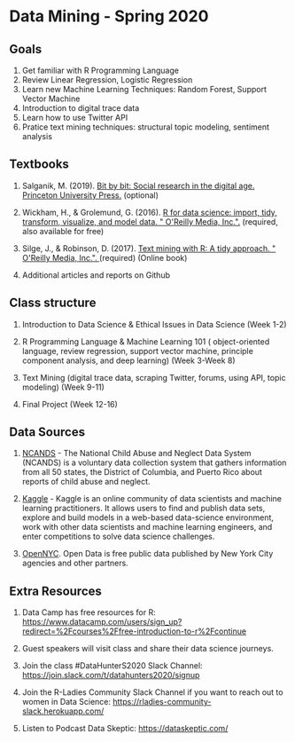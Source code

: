 # Data Mining - Spring 2020

## Goals 

1. Get familiar with R Programming Language 
2. Review Linear Regression, Logistic Regression
3. Learn new Machine Learning Techniques: Random Forest, Support Vector Machine 
4. Introduction to digital trace data 
5. Learn how to use Twitter API 
6. Pratice text mining techniques: structural topic modeling, sentiment analysis 

## Textbooks 

1. Salganik, M. (2019).
[Bit by bit: Social research in the digital age. Princeton University Press.](https://www.amazon.com/Bit-Social-Research-Digital-Age/dp/0691158649/ref=sr_1_1?keywords=bit+by+bit+matthew&qid=1579712331&sr=8-1 ) (optional) 
 
2. Wickham, H., & Grolemund, G. (2016). [R for data science: import, tidy, transform, visualize, and model data. " O'Reilly Media, Inc.".](https://r4ds.had.co.nz/) (required, also available for free) 

3. Silge, J., & Robinson, D. (2017). [Text mining with R: A tidy approach. " O'Reilly Media, Inc.". ](https://www.tidytextmining.com/)(required) (Online book) 

4. Additional articles and reports on Github 
 

## Class structure 
 
1. Introduction to Data Science & Ethical Issues in Data Science (Week 1-2)

2. R Programming Language & Machine Learning 101 ( object-oriented language, review regression, support vector machine, principle component analysis, and deep learning) (Week 3-Week 8)

3. Text Mining (digital trace data, scraping Twitter, forums, using API, topic modeling) (Week 9-11)

4. Final Project (Week 12-16)
 
## Data Sources 

1. [NCANDS](https://www.acf.hhs.gov/cb/research-data-technology/reporting-systems/ncands) - The National Child Abuse and Neglect Data System (NCANDS) is a voluntary data collection system that gathers information from all 50 states, the District of Columbia, and Puerto Rico about reports of child abuse and neglect.

2. [Kaggle](https://www.kaggle.com/) - Kaggle is an online community of data scientists and machine learning practitioners. It allows users to find and publish data sets, explore and build models in a web-based data-science environment, work with other data scientists and machine learning engineers, and enter competitions to solve data science challenges.

3. [OpenNYC](https://opendata.cityofnewyork.us/). Open Data is free public data published by New York City agencies and other partners. 



## Extra Resources 

1. Data Camp has free resources for R: https://www.datacamp.com/users/sign_up?redirect=%2Fcourses%2Ffree-introduction-to-r%2Fcontinue

2. Guest speakers will visit class and share their data science journeys. 

3. Join the class #DataHunterS2020 Slack Channel: https://join.slack.com/t/datahunters2020/signup

4. Join the R-Ladies Community Slack Channel if you want to reach out to women in Data Science: https://rladies-community-slack.herokuapp.com/

5. Listen to Podcast Data Skeptic: https://dataskeptic.com/ 
 
 
